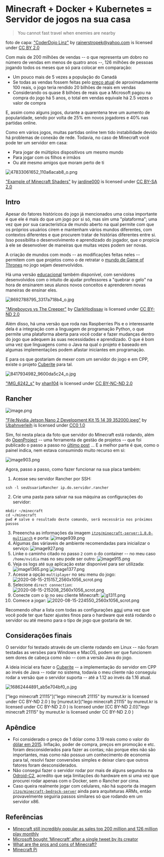 # Minecraft + Docker + Kubernetes = Servidor de jogos na sua casa

> You cannot fast travel when enemies are nearby

foto de capa: ["CoderDojo Linz"](https://www.flickr.com/photos/76164541@N06/22574557693) by [rainerstropek@yahoo.com](https://www.flickr.com/photos/76164541@N06) is licensed under [CC BY 2.0](https://creativecommons.org/licenses/by/2.0/?ref=ccsearch&atype=rich)

Com mais de 200 milhões de vendas -- o que representa um dobro no número de vendas em menos de quatro anos --, 126 milhões de pessoas jogando todos os meses que só para colocar em comparação:

- Um pouco mais de 5 vezes a população do Canadá
- Se todas as vendas fossem feitas pelo [preço atual](https://www.microsoft.com/pt-br/p/minecraft-for-windows-10/9nblggh2jhxj?activetab=pivot:overviewtab) de aproximadamente 100 reais, o jogo teria rendido 20 bilhões de reais em vendas
- Considerando os quase 8 bilhões de reais que a Microsoft pagou na compra do jogo há 5 anos, o total em vendas equivale há 2.5 vezes o valor de compra

E, assim como alguns jogos, durante a quarentena teve um aumento de popularidade, sendo por volta de 25% em novos jogadores e 40% nas partidas online.

Como em vários jogos, muitas partidas online tem tido instabilidade devido há problemas de conexão de rede. Todavia, no caso de Minecraft você pode ter um servidor em casa:

- Para jogar de múltiplos dispositivos um mesmo mundo
- Para jogar com os filhos e irmãos 
- Ou até mesmo amigos que moram perto de ti

![47833061652_110a6acab8_o.png](https://cdn.hashnode.com/res/hashnode/image/upload/v1597200654180/70VTyRKXQ.png)

 ["Example of Minecraft Shaders"](https://www.flickr.com/photos/165834061@N05/47833061652) by [jardine000](https://www.flickr.com/photos/165834061@N05) is licensed under [CC BY-SA 2.0](https://creativecommons.org/licenses/by-sa/2.0/?ref=ccsearch&atype=rich)

## Intro

Apesar do fatores históricos do jogo já mencionados uma coisa importante é que ele é mais do que um jogo por si só, mas sim uma "plataforma"; uma vez que por sua característica de mundo aberto na qual permite com que os próprios usuários cirem e mantenham vários mundos diferentes, com contextos diferentes e que procurem tratar de histórias diferentes entre si. Isso possibilita o desenvolvimento e aprendizado do jogador, que o propícia à ele se desenvolver de maneiras que muitas vezes podem ser novas.

A criação de mundos com mods -- as modificações feitas neles -- permitem com que projetos como o de retratar o [mundo de Game of Thrones](https://youtu.be/X35ilDRA65o) no jogo sejam desenvolvidos.

Há uma versão [educacional](https://education.minecraft.net/) também disponível, com servidores desenvolvidos com o intuito de ajudar professores a "quebrar o gelo" na hora de ensinarem seus alunos novos conceitos e aprenderem novas maneiras de ensinar eles.

![8692788795_3317a718b4_o.jpg](https://cdn.hashnode.com/res/hashnode/image/upload/v1597200837515/0-5q6xuAF.jpeg)

["Mineboycys vs The Creeper"](https://www.flickr.com/photos/27406808@N00/8692788795) by [ClarkHodissay](https://www.flickr.com/photos/27406808@N00) is licensed under [CC BY-ND 2.0](https://creativecommons.org/licenses/by-nd/2.0/?ref=ccsearch&atype=rich)

Além disso, há uma versão que roda nas Raspberries Pis e o interessante dela é a integração com a linguagem de programação Python, o que permite uma plataforma aberta para você codar e fazer mudanças dentro do jogo que adequem às suas necessidades e aprendizado. O que é bom uma vez que linguagens como o Java na qual o projeto é baseado em algumas implementações podem afastar iniciantes em programação.

E para os que gostariam de mexer com um servidor do jogo e em CPP, existe o projeto [Cuberite](https://cuberite.org/) para tal.

![8417934982_9600da5c24_o.jpg](https://cdn.hashnode.com/res/hashnode/image/upload/v1597543481801/SVz53vHts.jpeg)

["IMG_6242_s"](https://www.flickr.com/photos/40906666@N00/8417934982) by [xhan104](https://www.flickr.com/photos/40906666@N00) is licensed under [CC BY-NC-ND 2.0](https://creativecommons.org/licenses/by-nc-nd/2.0/?ref=ccsearch&atype=rich)

## Rancher

![image.png](https://cdn.hashnode.com/res/hashnode/image/upload/v1597311528074/D03w0vDEg.png)

["File:Nvidia Jetson Nano 2 Development Kit 15 14 39 352000.jpeg"](https://commons.wikimedia.org/w/index.php?curid=87619852) by [Ubahnverleih](https://commons.wikimedia.org/wiki/User:Ubahnverleih) is licensed under [CC0 1.0](http://creativecommons.org/publicdomain/zero/1.0/deed.en?ref=ccsearch&atype=rich)

Sim, foi nesta placa da foto que servidor do Minecraft está rodando, além do [OpenProject](https://www.openproject.org/) -- uma ferramenta de gestão de projetos -- que foi publicado o passo a passo no [último post](https://fazenda.hashnode.dev/chega-de-jira-ckdw5w23z028qids12om74gw9) ... E a melhor parte é que, como o painel indica, nem estava consumindo muito recurso em si:

![image903.png](https://cdn.hashnode.com/res/hashnode/image/upload/v1597542047882/kaoQmq9VV.png)

Agora, passo a passo, como fazer funcionar na sua placa também:

1.  Acesse seu servidor Rancher por SSH:
```shell
ssh -l seuUsuarioRancher ip.do.servidor.rancher
```
2. Crie uma pasta para salvar na sua máquina as configurações do servidor:
```shell
mkdir ~/minecraft
cd ~/minecraft
pwd # salve o resultado deste comando, será necessário nos próximos passos
```
3. Preeencha as informações da imagem  [`itzg/minecraft-server:1.8.0-multiarch`](https://hub.docker.com/r/itzg/minecraft-server/) e porta:
![image939.png](https://cdn.hashnode.com/res/hashnode/image/upload/v1597543018694/JDSBSd9sQ.png)
4. Algumas das váriaveis de ambiente recomendadas para inicializar o serviço:
![image927.png](https://cdn.hashnode.com/res/hashnode/image/upload/v1597542999807/piFvBm3QX.png)
5. Linke o caminho citado no passo `2` com o do container -- no meu caso `/home/nvidia` mas no seu pode ser outro:
![image915.png](https://cdn.hashnode.com/res/hashnode/image/upload/v1597542981051/tILY6gXyf.png)
6. Veja os logs até sua aplicação estar disponível para ser utilizada:
![image1365.png](https://cdn.hashnode.com/res/hashnode/image/upload/v1597542789763/szXAI6A6y.png)
![image1377.png](https://cdn.hashnode.com/res/hashnode/image/upload/v1597542806817/gX6uT4kod.png)
7. Acesse a opção `multiplayer` no seu menu do jogo:
![2020-08-15-215157_2560x1056_scrot.png](https://cdn.hashnode.com/res/hashnode/image/upload/v1597542146932/V-KVfeWVe.png)
8. Selecione `direct connection`: 
![2020-08-15-215208_2560x1056_scrot.png](https://cdn.hashnode.com/res/hashnode/image/upload/v1597542638866/G3cebWk0R.png)
9. Conecte com o ip no seu cliente Minecraft:
![g1311.png](https://cdn.hashnode.com/res/hashnode/image/upload/v1597542615965/VFDrlofe4.png)
10. Comece a jogar:
![2020-08-15-224550_2560x1056_scrot.png](https://cdn.hashnode.com/res/hashnode/image/upload/v1597542331672/UIdXgJp9L.png)

Recomendo olhar a lista com todas as configurações [aqui](https://github.com/itzg/docker-minecraft-server/blob/master/README.md) uma vez que você pode ter que fazer ajustes finos para o hardware que está rodando o servidor ou até mesmo para o tipo de jogo que gostaria de ter.

## Considerações finais

O servidor foi testado através de um cliente rodando em Linux -- não foram testadas as versões para Windows e MacOS, podem ser que funcionem sem dores de cabeça como não -- com a versão Java do jogo.

A ideia inicial era fazer o [Cuberite](https://github.com/cuberite/cuberite)  -- a implementação do servidor em CPP ao invés de Java -- rodar no sistema, todavia o meu cliente não conseguiu rodar a versão que o servidor suporta -- até a 1.12 ao invés da 1.16 atual.

![16862444891_ab5e704bf0_o.jpg](https://cdn.hashnode.com/res/hashnode/image/upload/v1597200349296/nHOCHKMXP.jpeg)

["lego minecraft 21115"]("lego minecraft 21115" by mureut.kr is licensed under CC BY-ND 2.0 ) by [mureut.kr]("lego minecraft 21115" by mureut.kr is licensed under CC BY-ND 2.0 ) is licensed under [CC BY-ND 2.0]("lego minecraft 21115" by mureut.kr is licensed under CC BY-ND 2.0 )

## Apêndice

- Foi considerado o preço de 1 dólar como 3.19 reais como o valor do  [dólar em 2015](http://g1.globo.com/economia/mercados/noticia/2015/12/dolar-termina-ultima-sessao-do-ano-em-alta.html). Inflação, poder de compra, preços em promoção e etc. foram desconsiderados para fazer as contas; não porque eles não são importantes, mas como não possuo um conhecimento de economia para tal, resolvi fazer conversões simples e deixar claro que outros fatores foram desconsiderados.
- Não consegui fazer o servidor rodar por mais de alguns segundos na [Odroid-C2](https://www.hardkernel.com/shop/odroid-c2/), acredito que seja limitações do hardware em si uma vez que procurei rodar apenas com o Docker, sem o Rancher por cima.
- Caso queira realmente jogar com celulares, não há suporte da imagem  [`itzg/minecraft-bedrock-server`](https://hub.docker.com/r/itzg/minecraft-bedrock-server) ainda para arquiteturas ARMs, então provavelmente seguiria passos similares só que rodando em um servidor x86.

## Referências

- [Minecraft still incredibly popular as sales top 200 million and 126 million play monthly](https://www.theverge.com/2020/5/18/21262045/minecraft-sales-monthly-players-statistics-youtube)
- [Microsoft bought 'Minecraft' after a single tweet by its creator](https://www.engadget.com/2015-03-04-minecraft-notch-mojang-microsoft-purchase.html)
- [What are the pros and cons of Minecraft?](https://www.quora.com/What-are-the-pros-and-cons-of-Minecraft)
- [Minecraft Pi](https://www.raspberrypi.org/documentation/usage/minecraft/)